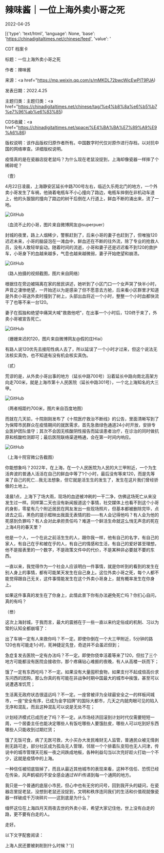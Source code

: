 # 辣味酱｜一位上海外卖小哥之死

2022-04-25

[{'type': 'text/html', 'language': None, 'base': 'https://chinadigitaltimes.net/chinese/feed', 'value': '

CDT 档案卡

标题：一位上海外卖小哥之死

作者：辣味酱

来源：<a href="https://mp.weixin.qq.com/s/mMKDL72bwcWicEwPIT9PJA)

发表日期：2022.4.25

主题归类：主题归类：<a href="https://chinadigitaltimes.net/chinese/tag/%e4%b8%8a%e6%b5%b7%e7%96%ab%e6%83%85)

CDS收藏：<a href="https://chinadigitaltimes.net/space/%E4%BA%BA%E7%89%A9%E9%A6%86)

版权说明：该作品版权归原作者所有。中国数字时代仅对原作进行存档，以对抗中国的网络审查。详细版权说明。





疫情真的是在瓷器店捉老鼠吗？为什么现在老鼠没捉到，上海却像瓷器一样摔了个稀碎呢？

（壹）

4月22日凌晨，上海静安区延长中路700号左右，临近久乐苑北门的地方，一个外卖小哥发生了车祸，他骑着电瓶车不小心撞向了路边，电瓶车摔倒在非机动车道上，他的头狠狠的撞向了路边的树干后倒在人行道上，鲜血不断的涌出来，流了一地。

![GitHub](https://chinadigitaltimes.net/chinese/files/2022/04/image-1650895048018.png)

（血流不止的小哥，图片来自微博网友@superpuer）

封城的夜里，路上人烟稀少，警察赶到了，后来小哥的妻子也赶到了，但唯独120迟迟未来，小哥的脑袋泡在一滩血中，鲜血还在不断的往外流，除了专业的抢救人员，没有人敢轻举妄动。随着时间的流逝，小哥和妻子还是迟迟看不到120的救护车，小哥身下的血越来越多，气息也越来越微弱，妻子开始绝望和崩溃。

![GitHub](https://chinadigitaltimes.net/chinese/files/2022/04/post-680333-6266a9209b86b.)

（路人拍摄的视频截图，图片来自网络）

根据住在旁边被隔离在家的居民讲述，她听到了小区门口一个女声哭了快半小时，声音之凄惨绝望，一开始还以为是感染了但不愿意去方舱，后来看小区群里才知道是外卖小哥送外卖时撞到了树上，头部出血将近一个小时，整整一个小时血都快流干了也等不来一台120。

妻子在孤独和绝望中痛哭大喊&quot;救救他吧&quot;，在出事一个小时后，120终于来了，外卖小哥被宣告死亡。

![GitHub](https://chinadigitaltimes.net/chinese/files/2022/04/post-680333-6266a920a710e.)

（姗姗来迟的120，图片来自微博网友@假的庄Hlai）

有路人说120优先去接阳性病人去了，所以延误了一个小时才过来，但这个说法无法核实真伪，也不知道有没有机会核实真伪。

（贰）

荒谬的是，从外卖小哥出事的地方（延长中路700号）沿着延长中路向南北高架方向走700米，就是上海市第十人民医院（延长中路301号），一个北上海知名的大三甲。

![GitHub](https://chinadigitaltimes.net/chinese/files/2022/04/post-680333-6266a920b1a7b.)

（两者相距约700米，图片来自百度地图）

而就在几天前，十院刚刚发布了《十院医疗救治不断线》的公告，里面清晰写到了为保障市民群众在疫情期间的就医需求，首先急救绿色通道24小时开放，安排专业医护团队值守；其次不会因无核酸阴性报告而延误患者治疗，在诊治的同时做抗原和核酸检测即可；最后医院联络渠道畅通，会在第一时间内响应。

![GitHub](https://chinadigitaltimes.net/chinese/files/2022/04/post-680333-6266a920bfdbd.)

（上海十院官微公告截图）

你能想象吗？2022年，在上海，在一个人民医院为人民的大三甲附近，一个为生活奔波的普通人活活在自己的鲜血中等了1个小时，最后没有等来120，而是先等来了自己的死亡…我无法想象，但它就是活生生的发生了，发生在这片我们曾经骄傲的土地上。

凌晨1点，上海下了场大雨，现场的血迹被冲刷的一干二净，仿佛这场死亡从来没发生过一样。同样第二天也没有新闻报道这个事情，社交媒体上也看不到这个小哥的身影，零星有几个附近居民在网友发出一些现场照片，但基本都被删除完毕，点进去之后，黑色的提示框映出我面无表情的脸——有人会记得他吗？有人会为他的死感到负罪吗？有人会对此承担责任吗？难道一个鲜活生命就这么悄无声息的死在上海4月的春天里？

他是一个人，一个在此之前活生生的人，跟你我一样，他有自己的名字，有自己的家人，有自己在乎和被在乎的人，有自己的情感和生活，有自己的爱好甚至理想，他不是报表里的一个数字，不是政策文件中的代价，不是某种非必要就不要的东西。

一直以来，我觉得作为一个社会人应该明白一件事情，就是你听到的看到的发生在别人身上的事情，都有可能某天发生在自己身上。这位外卖小哥之死，每个人都不能觉得跟自己无关，这件事情能发生在这个外卖小哥身上，就有概率发生在你身上。

如果这件事真的发生在了你身上，此情此景下你有办法避免死亡吗？你扪心自问，真的有吗？

（叁）

这次上海封城，于我而言，最大的震撼在于一些一直以来约定俗成的机制、习以为常的认知全都崩塌了：

出了车祸一定有人来救你吗？不一定。即使你倒在一个大三甲附近，5分钟的路120也有可能走1小时，死神捷足先登，奇迹并不会虽迟但到；

急症复发去医院一定有办法吗？不一定。即使你侥幸活着等来了120，但拉了三个地方可能都没有医院会接收你，那个疼痛钻心难捱的夜晚，有人从高楼一跃而下；

饿了一定有东西吃吗？不一定。如果没有大量囤积食物，如果支付不起成倍高价求东问西的团购，那么你真的有可能在非战争时期中国最大的城市中挨饿，甚至可以说遭遇准饥荒；

生活离无政府状态很遥远吗？不一定。一座曾被评为全球最安全之一的样板间城市，一座“安全有序，已成为金字招牌”的国际大都市，几天之内就肉眼可见的陷入无序和混乱，而且这种混乱可以说是无处不在；

计划经济模式已成历史了吗？不一定。从市场经济回滚到计划时代仅需要短短一周，一个居委主任也能决定哪些人有饭吃哪些人要饿肚皮，哪些人可以吃到好东西哪些人只能收到过期烂货；

饿了无饭可食，病了无医可救，大小买办大发民难财无人监管，普通民众被无情剥削无路可走，部分社区成为孤岛无人管理，邻居一个个排着队变阳也无人问津，传说中的城市管理天花板一夜之间跌成地板，各种利益勾当以次充好趁火打劫一个不少，这就是疫情中的上海。

一种信任被彻底毁掉了，而且从最近其他城市的表现来看，这种不信任、恐慌已经在传染，风声鹤唳的不安全感会通过WiFi传递到每一个通网的地方。

我只是一个普通的底层小市民，但心中也有无穷的问号，回到我开头的疑问，在瓷器店里捉老鼠，没想到老鼠还没捉到，文明和秩序连同我们的生活和价值观就像瓷器一样破成千万块碎片——这到底是为什么？

缅怀这位在上海四月天雨夜去世的外卖小哥，希望大家记住他，世上没有白走的路，更不要有白走的人。

走好。

以下文字配套阅读：

上海人民还要被剥削到什么时候？'}]
